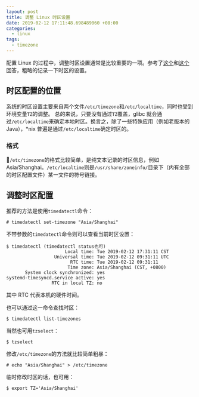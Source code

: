 ```yaml
---
layout: post
title: 调整 Linux 时区设置
date: 2019-02-12 17:11:48.698489060 +08:00
categories:
  - linux
tags: 
  - timezone
---
```


配置 Linux 的过程中，调整时区设置通常是比较重要的一项。参考了[这个](https://unix.stackexchange.com/questions/110522/timezone-setting-in-linux)和[这个](https://unix.stackexchange.com/questions/452559/what-is-etc-timezone-used-for)回答，粗略的记录一下时区的设置。

## 时区配置的位置

系统的时区设置主要来自两个文件`/etc/timezone`和`/etc/localtime`，同时也受到环境变量`TZ`的调整。
总的来说，只要没有通过`TZ`覆盖，glibc 就会通过`/etc/localtime`来确定本地时区。换言之，除了一些特殊应用（例如老版本的Java），*nix 普遍是通过`/etc/localtime`确定时区的。

### 格式

`/etc/timezone`的格式比较简单，是纯文本记录的时区信息，例如 Asia/Shanghai。`/etc/localtime`则是`/usr/share/zoneinfo/`目录下（内有全部的时区配置文件）某一文件的符号链接。

## 调整时区配置

推荐的方法是使用`timedatectl`命令：
```
# timedatectl set-timezone "Asia/Shanghai"
```

不带参数的`timedatectl`命令则可以查看当前时区设置：
```
$ timedatectl (timedatectl status也可)
                      Local time: Tue 2019-02-12 17:31:11 CST
                  Universal time: Tue 2019-02-12 09:31:11 UTC
                        RTC time: Tue 2019-02-12 09:31:11
                       Time zone: Asia/Shanghai (CST, +0800)
       System clock synchronized: yes
systemd-timesyncd.service active: yes
                 RTC in local TZ: no
```
其中 RTC 代表本机的硬件时间。

也可以通过这一命令查找时区：
```
$ timedatectl list-timezones
```
当然也可用`tzselect`：
```
$ tzselect
```

修改`/etc/timezone`的方法就比较简单粗暴：
```
# echo "Asia/Shanghai" > /etc/timezone
```
临时修改时区的话，也可用：
```
$ export TZ='Asia/Shanghai'
```